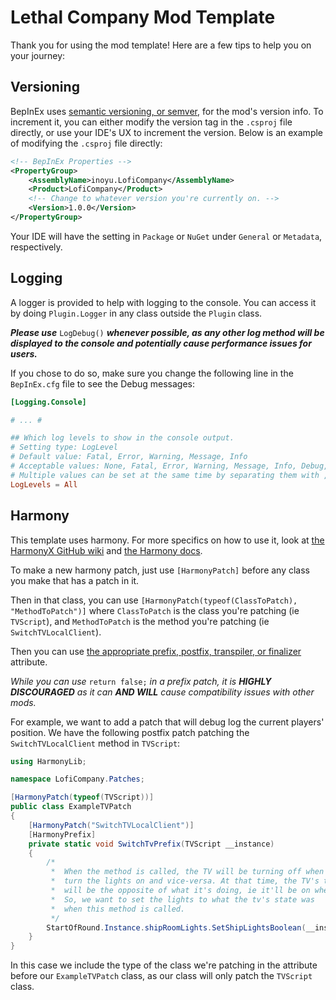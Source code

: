 # Lethal Company Mod Template

Thank you for using the mod template! Here are a few tips to help you on your journey:

## Versioning

BepInEx uses [semantic versioning, or semver](https://semver.org/), for the mod's version info.
To increment it, you can either modify the version tag in the `.csproj` file directly, or use your IDE's UX to increment the version. Below is an example of modifying the `.csproj` file directly:

```xml
<!-- BepInEx Properties -->
<PropertyGroup>
    <AssemblyName>inoyu.LofiCompany</AssemblyName>
    <Product>LofiCompany</Product>
    <!-- Change to whatever version you're currently on. -->
    <Version>1.0.0</Version>
</PropertyGroup>
```

Your IDE will have the setting in `Package` or `NuGet` under `General` or `Metadata`, respectively.

## Logging

A logger is provided to help with logging to the console.
You can access it by doing `Plugin.Logger` in any class outside the `Plugin` class.

***Please use*** `LogDebug()` ***whenever possible, as any other log method
will be displayed to the console and potentially cause performance issues for users.***

If you chose to do so, make sure you change the following line in the `BepInEx.cfg` file to see the Debug messages:

```toml
[Logging.Console]

# ... #

## Which log levels to show in the console output.
# Setting type: LogLevel
# Default value: Fatal, Error, Warning, Message, Info
# Acceptable values: None, Fatal, Error, Warning, Message, Info, Debug, All
# Multiple values can be set at the same time by separating them with , (e.g. Debug, Warning)
LogLevels = All
```

## Harmony

This template uses harmony. For more specifics on how to use it, look at
[the HarmonyX GitHub wiki](https://github.com/BepInEx/HarmonyX/wiki) and
[the Harmony docs](https://harmony.pardeike.net/).

To make a new harmony patch, just use `[HarmonyPatch]` before any class you make that has a patch in it.

Then in that class, you can use
`[HarmonyPatch(typeof(ClassToPatch), "MethodToPatch")]`
where `ClassToPatch` is the class you're patching (ie `TVScript`), and `MethodToPatch` is the method you're patching (ie `SwitchTVLocalClient`).

Then you can use
[the appropriate prefix, postfix, transpiler, or finalizer](https://harmony.pardeike.net/articles/patching.html) attribute.

_While you can use_ `return false;` _in a prefix patch,
it is **HIGHLY DISCOURAGED** as it can **AND WILL** cause compatibility issues with other mods._

For example, we want to add a patch that will debug log the current players' position.
We have the following postfix patch patching the `SwitchTVLocalClient` method
in `TVScript`:

```csharp
using HarmonyLib;

namespace LofiCompany.Patches;

[HarmonyPatch(typeof(TVScript))]
public class ExampleTVPatch
{
    [HarmonyPatch("SwitchTVLocalClient")]
    [HarmonyPrefix]
    private static void SwitchTvPrefix(TVScript __instance)
    {
        /*
         *  When the method is called, the TV will be turning off when we want to
         *  turn the lights on and vice-versa. At that time, the TV's tvOn field
         *  will be the opposite of what it's doing, ie it'll be on when turning off.
         *  So, we want to set the lights to what the tv's state was
         *  when this method is called.
         */
        StartOfRound.Instance.shipRoomLights.SetShipLightsBoolean(__instance.tvOn);
    }
}
```

In this case we include the type of the class we're patching in the attribute
before our `ExampleTVPatch` class,
as our class will only patch the `TVScript` class.
